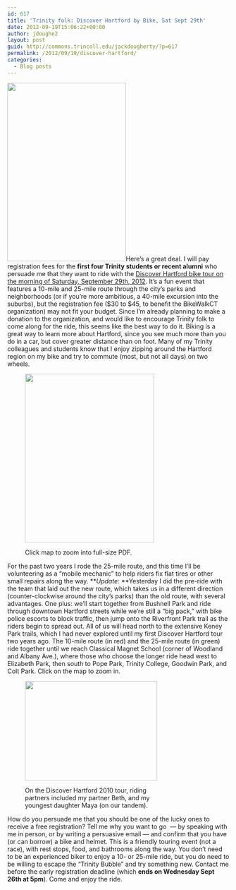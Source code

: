 ```yaml
---
id: 617
title: 'Trinity folk: Discover Hartford by Bike, Sat Sept 29th'
date: 2012-09-19T15:06:22+00:00
author: jdoughe2
layout: post
guid: http://commons.trincoll.edu/jackdougherty/?p=617
permalink: /2012/09/19/discover-hartford/
categories:
  - Blog posts
---
```

[<img class="alignright size-full wp-image-618" src="http://localhost/wordpress/wp-content/uploads/2012/09/DiscoverHartford2012.jpg" alt="" width="269" height="404" srcset="http://localhost/wordpress/wp-content/uploads/2012/09/DiscoverHartford2012.jpg 269w, http://localhost/wordpress/wp-content/uploads/2012/09/DiscoverHartford2012-200x300.jpg 200w" sizes="(max-width: 269px) 100vw, 269px" />](http://localhost/wordpress/wp-content/uploads/2012/09/DiscoverHartford2012.jpg)Here&#8217;s a great deal. I will pay registration fees for the **first four Trinity students or recent alumni** who persuade me that they want to ride with the <a title="bike tour" href="http://www.bikewalkct.org/discover-hartford.html" target="_blank">Discover Hartford bike tour on the morning of Saturday, September 29th, 2012</a>. It&#8217;s a fun event that features a 10-mile and 25-mile route through the city&#8217;s parks and neighborhoods (or if you&#8217;re more ambitious, a 40-mile excursion into the suburbs), but the registration fee ($30 to $45, to benefit the BikeWalkCT organization) may not fit your budget. Since I&#8217;m already planning to make a donation to the organization, and would like to encourage Trinity folk to come along for the ride, this seems like the best way to do it. Biking is a great way to learn more about Hartford, since you see much more than you do in a car, but cover greater distance than on foot. Many of my Trinity colleagues and students know that I enjoy zipping around the Hartford region on my bike and try to commute (most, but not all days) on two wheels.<figure id="attachment_624" style="width: 293px" class="wp-caption alignleft">

[<img class="size-full wp-image-624" src="http://localhost/wordpress/wp-content/uploads/2012/09/DiscoverHartford2012map.png" alt="" width="293" height="382" srcset="http://localhost/wordpress/wp-content/uploads/2012/09/DiscoverHartford2012map.png 293w, http://localhost/wordpress/wp-content/uploads/2012/09/DiscoverHartford2012map-230x300.png 230w" sizes="(max-width: 293px) 100vw, 293px" />](http://www.bikewalkct.org/uploads/1/1/8/5/11852691/cycling_tour_2012_10_25.pdf)<figcaption class="wp-caption-text">Click map to zoom into full-size PDF.</figcaption></figure> 

For the past two years I rode the 25-mile route, and this time I&#8217;ll be volunteering as a &#8220;mobile mechanic&#8221; to help riders fix flat tires or other small repairs along the way. **_Update_: **Yesterday I did the pre-ride with the team that laid out the new route, which takes us in a different direction (counter-clockwise around the city&#8217;s parks) than the old route, with several advantages. One plus: we&#8217;ll start together from Bushnell Park and ride through downtown Hartford streets while we&#8217;re still a &#8220;big pack,&#8221; with bike police escorts to block traffic, then jump onto the Riverfront Park trail as the riders begin to spread out. All of us will head north to the extensive Keney Park trails, which I had never explored until my first Discover Hartford tour two years ago. The 10-mile route (in red) and the 25-mile route (in green) ride together until we reach Classical Magnet School (corner of Woodland and Albany Ave.), where those who choose the longer ride head west to Elizabeth Park, then south to Pope Park, Trinity College, Goodwin Park, and Colt Park. Click on the map to zoom in.<figure id="attachment_625" style="width: 300px" class="wp-caption alignright">

[<img class="size-medium wp-image-625" src="http://commons.trincoll.edu/jackdougherty/files/2012/09/HartfordBike2010-300x225.jpg" alt="" width="300" height="225" srcset="http://localhost/wordpress/wp-content/uploads/2012/09/HartfordBike2010-300x225.jpg 300w, http://localhost/wordpress/wp-content/uploads/2012/09/HartfordBike2010.jpg 640w" sizes="(max-width: 300px) 100vw, 300px" />](http://localhost/wordpress/wp-content/uploads/2012/09/HartfordBike2010.jpg)<figcaption class="wp-caption-text">On the Discover Hartford 2010 tour, riding partners included my partner Beth, and my youngest daughter Maya (on our tandem).</figcaption></figure> 

How do you persuade me that you should be one of the lucky ones to receive a free registration? Tell me why you want to go  &#8212; by speaking with me in person, or by writing a persuasive email &#8212; and confirm that you have (or can borrow) a bike and helmet. This is a friendly touring event (not a race), with rest stops, food, and bathrooms along the way. You don&#8217;t need to be an experienced biker to enjoy a 10- or 25-mile ride, but you do need to be willing to escape the &#8220;Trinity Bubble&#8221; and try something new. Contact me before the early registration deadline (which **ends on Wednesday Sept 26th at 5pm**). Come and enjoy the ride.